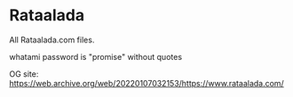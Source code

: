 # Rataalada
All Rataalada.com files.


whatami password is "promise" without quotes

OG site: https://web.archive.org/web/20220107032153/https://www.rataalada.com/

